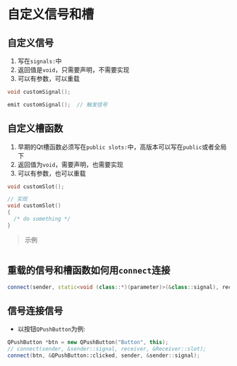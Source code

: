 # 自定义信号和槽
## 自定义信号
1. 写在`signals:`中
2. 返回值是`void`，只需要声明，不需要实现
3. 可以有参数，可以重载
```c++
void customSignal();

emit customSignal();  // 触发信号
```
## 自定义槽函数
1. 早期的Qt槽函数必须写在`public slots:`中，高版本可以写在`public`或者全局下
2. 返回值为`void`，需要声明，也需要实现
3. 可以有参数，也可以重载
```c++
void customSlot();

// 实现
void customSlot()
{
  /* do something */
}
```
> 示例
```c++

```

## 重载的信号和槽函数如何用`connect`连接
```c++
connect(sender, static<void (class::*)(parameter)>(&class::signal), receiver, static_cast<void (class::*)(paramenter)>(&class::slot));
```
## 信号连接信号
- 以按钮`QPushButton`为例:
```c++
QPushButton *btn = new QPushButton("Button", this);
// connect(sender, &sender::signal, receiver, &Receiver::slot);
connect(btn, &QPushButton::clicked, sender, &sender::signal);
```
